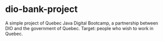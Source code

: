 # dio-bank-project
A simple project of Quebec Java Digital Bootcamp, a partnership between DIO and the government of Quebec. Target: people who wish to work in Quebec.
